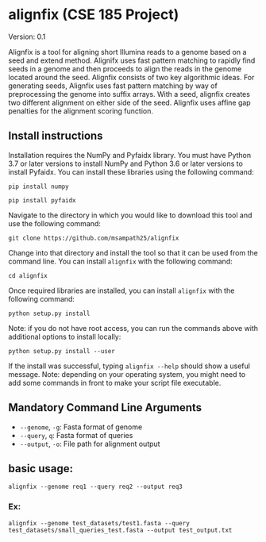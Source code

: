 # alignfix (CSE 185 Project)

Version: 0.1

Alignfix is a tool for aligning short Illumina reads to a genome based on a seed and extend method.
Alignifx uses fast pattern matching to rapidly find seeds in a genome and then proceeds to align the reads 
in the genome located around the seed. Alignfix consists of two key algorithmic ideas. For generating seeds,
Alignfix uses fast pattern matching by way of preprocessing the genome into suffix arrays. With a seed, alignfix creates
two different alignment on either side of the seed. Alignfix uses affine gap penalties for the alignment scoring
function.

## Install instructions
Installation requires the NumPy and Pyfaidx library. You must have Python 3.7 or later versions to install NumPy and Python 3.6 or later versions to install Pyfaidx.
You can install these libraries using the following command:
```
pip install numpy
```
```
pip install pyfaidx
```
Navigate to the directory in which you would like to download this tool and use the following command:
```
git clone https://github.com/msampath25/alignfix
```
Change into that directory and install the tool so that it can be used from the command line. You can install ```alignfix``` with the following command:
```
cd alignfix
```
Once required libraries are installed, you can install ```alignfix``` with the following command: 
```
python setup.py install
```
Note: if you do not have root access, you can run the commands above with additional options to install locally:
```
python setup.py install --user
```
If the install was successful, typing ```alignfix --help``` should show a useful message. Note: depending on your operating system, you might need to add some commands in front to make your script file executable.

## Mandatory Command Line Arguments
- `--genome`, `-g`: Fasta format of genome
- `--query`, `q`: Fasta format of queries
- `--output`, `-o`: File path for alignment output

## basic usage:
```unix
alignfix --genome req1 --query req2 --output req3
```
### Ex:
```unix
alignfix --genome test_datasets/test1.fasta --query test_datasets/small_queries_test.fasta --output test_output.txt
```
